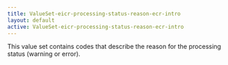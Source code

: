 ```yaml
---
title: ValueSet-eicr-processing-status-reason-ecr-intro
layout: default
active: ValueSet-eicr-processing-status-reason-ecr-intro
---
```


This value set contains codes that describe the reason for the processing status (warning or error).